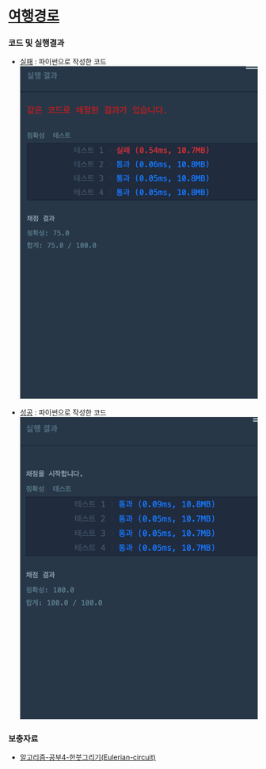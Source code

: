 
# [여행경로](https://programmers.co.kr/learn/courses/30/lessons/43164) 
> 
> 

### 코드 및 실행결과
* [실패](travel_route_tail_recursion.py) : 파이썬으로 작성한 코드  
  ![결과](travel_route_result_tail_recursion_python.JPG)

* [성공](travel_route_head_recursion.py) : 파이썬으로 작성한 코드  
  ![결과](travel_route_result_head_recursion_python.JPG)

### 보충자료
* [알고리즘-공부4-한붓그리기(Eulerian-circuit)](https://sonsh0824.tistory.com/entry/%EC%95%8C%EA%B3%A0%EB%A6%AC%EC%A6%98-%EA%B3%B5%EB%B6%804-%ED%95%9C%EB%B6%93%EA%B7%B8%EB%A6%AC%EA%B8%B0Eulerian-circuit)

<!-- * [성공](TravelRoute.kt) : 코틀린으로 작성한 코드  
  ![결과](travel_route_result_kotlin.JPG) -->

<!-- # [하노이의 탑](https://programmers.co.kr/learn/courses/30/lessons/17680) (?)
> 
> 

### 코드 및 실행결과
* [성공](tower_of_hanoi.py) : 파이썬으로 작성한 코드  
  ![결과](tower_of_hanoi_result_python.JPG) -->

<!-- * [성공](Hanoi.java) : 코틀린으로 작성한 코드  
  ![결과](tower_of_hanoi_result_kotlin.JPG) -->

